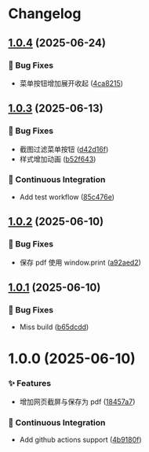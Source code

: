 <a name="readme-top"></a>

# Changelog

## [1.0.4](https://github.com/yuntijs/made-with-tabtab/compare/v1.0.3...v1.0.4) (2025-06-24)


### 🐛 Bug Fixes

* 菜单按钮增加展开收起 ([4ca8215](https://github.com/yuntijs/made-with-tabtab/commit/4ca8215))

## [1.0.3](https://github.com/yuntijs/made-with-tabtab/compare/v1.0.2...v1.0.3) (2025-06-13)


### 🐛 Bug Fixes

* 截图过滤菜单按钮 ([d42d16f](https://github.com/yuntijs/made-with-tabtab/commit/d42d16f))
* 样式增加动画 ([b52f643](https://github.com/yuntijs/made-with-tabtab/commit/b52f643))


### 🔧 Continuous Integration

* Add test workflow ([85c476e](https://github.com/yuntijs/made-with-tabtab/commit/85c476e))

## [1.0.2](https://github.com/yuntijs/made-with-tabtab/compare/v1.0.1...v1.0.2) (2025-06-10)


### 🐛 Bug Fixes

* 保存 pdf 使用 window.print ([a92aed2](https://github.com/yuntijs/made-with-tabtab/commit/a92aed2))

## [1.0.1](https://github.com/yuntijs/made-with-tabtab/compare/v1.0.0...v1.0.1) (2025-06-10)


### 🐛 Bug Fixes

* Miss build ([b65dcdd](https://github.com/yuntijs/made-with-tabtab/commit/b65dcdd))

# 1.0.0 (2025-06-10)


### ✨ Features

* 增加网页截屏与保存为 pdf ([18457a7](https://github.com/yuntijs/made-with-tabtab/commit/18457a7))


### 🔧 Continuous Integration

* Add github actions support ([4b9180f](https://github.com/yuntijs/made-with-tabtab/commit/4b9180f))
